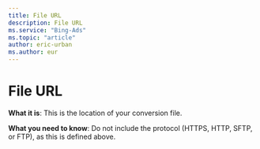 ```yaml
---
title: File URL
description: File URL
ms.service: "Bing-Ads"
ms.topic: "article"
author: eric-urban
ms.author: eur
---
```


# File URL

**What it is**: This is the location of your conversion file.

**What you need to know**: Do not include the protocol (HTTPS, HTTP, SFTP, or FTP), as this is defined above.


